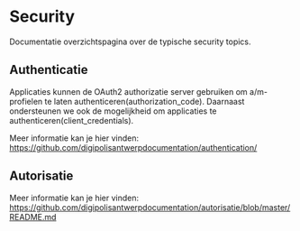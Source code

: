 # Security
Documentatie overzichtspagina over de typische security topics.

## Authenticatie

Applicaties kunnen de OAuth2 authorizatie server gebruiken om a/m-profielen te laten authenticeren(authorization_code). Daarnaast ondersteunen we ook de mogelijkheid om applicaties te authenticeren(client_credentials). 

Meer informatie kan je hier vinden: https://github.com/digipolisantwerpdocumentation/authentication/

## Autorisatie

Meer informatie kan je hier vinden: https://github.com/digipolisantwerpdocumentation/autorisatie/blob/master/README.md
